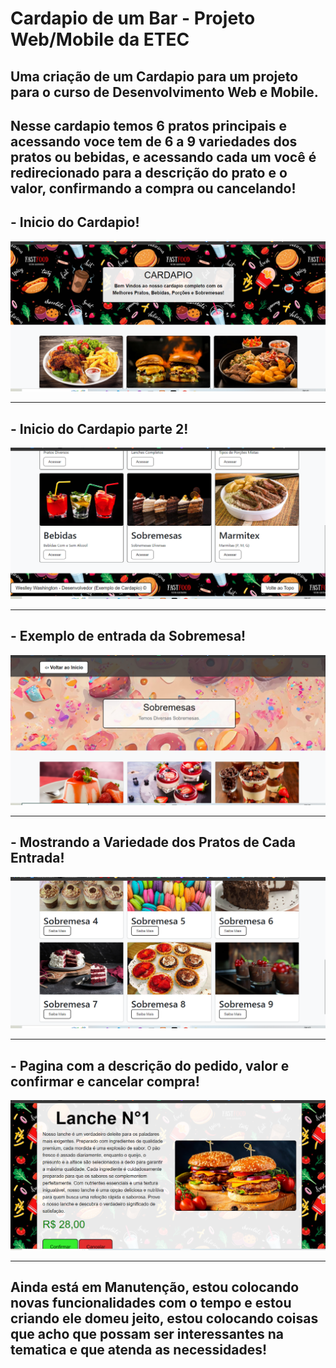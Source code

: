 # Cardapio de um Bar - Projeto Web/Mobile da ETEC 

## Uma criação de um Cardapio para um projeto para o curso de Desenvolvimento Web e Mobile.

## Nesse cardapio temos 6 pratos principais e acessando voce tem de 6 a 9 variedades dos pratos ou bebidas, e acessando cada um você é redirecionado para a descrição do prato e o valor, confirmando a compra ou cancelando!

## - Inicio do Cardapio!
![Inicio do Cardapio](img/Cardapio/cardapio1.png)

<hr>

## - Inicio do Cardapio parte 2!
![Inicio do Cardapio parte 2](img/Cardapio/cardapio2.png)

<hr>

## - Exemplo de entrada da Sobremesa!
![Exemplo de entrada da Sobremesa](img/Cardapio/cardapio3.png)

<hr>

## - Mostrando a Variedade dos Pratos de Cada Entrada!
![Mostrando a Variedade dos Pratos de Cada Entrada](img/Cardapio/cardapio4.png)

<hr>

## - Pagina com a descrição do pedido, valor e confirmar e cancelar compra!
![Pagina com a descrição do pedido, valor e confirmar e cancelar compra](img/Cardapio/cardapio5.png)

<hr>

## Ainda está em Manutenção, estou colocando novas funcionalidades com o tempo e estou criando ele domeu jeito, estou colocando coisas que acho que possam ser interessantes na tematica e que atenda as necessidades!